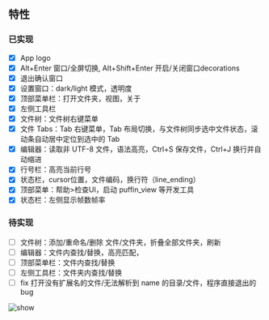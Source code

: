 ## 特性
### 已实现
- [x] App logo
- [x] Alt+Enter 窗口/全屏切换, Alt+Shift+Enter 开启/关闭窗口decorations
- [x] 退出确认窗口
- [x] 设置窗口：dark/light 模式，透明度
- [x] 顶部菜单栏：打开文件夹，视图，关于
- [x] 左侧工具栏
- [x] 文件树：文件树右键菜单
- [x] 文件 Tabs：Tab 右键菜单，Tab 布局切换，与文件树同步选中文件状态，滚动条自动居中定位到选中的 Tab
- [x] 编辑器：读取非 UTF-8 文件，语法高亮，Ctrl+S 保存文件，Ctrl+J 换行并自动缩进
- [x] 行号栏：高亮当前行号
- [x] 状态栏，cursor位置，文件编码，换行符（line_ending）
- [x] 顶部菜单：帮助>检查UI，启动 puffin_view 等开发工具
- [x] 状态栏：左侧显示帧数帧率
### 待实现
- [ ] 文件树：添加/重命名/删除 文件/文件夹，折叠全部文件夹，刷新
- [ ] 编辑器：文件内查找/替换，高亮匹配，
- [ ] 顶部菜单栏：文件内查找/替换
- [ ] 左侧工具栏：文件夹内查找/替换
- [ ] fix 打开没有扩展名的文件/无法解析到 name 的目录/文件，程序直接退出的 bug

![show](./show.gif)


